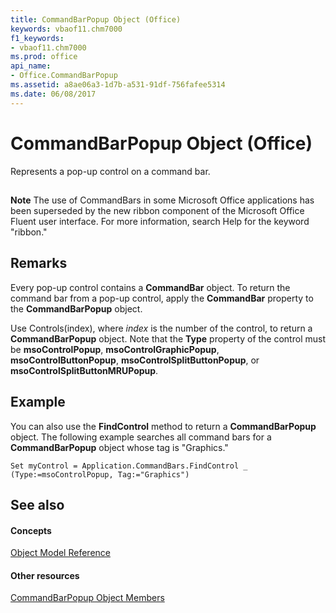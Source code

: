 ```yaml
---
title: CommandBarPopup Object (Office)
keywords: vbaof11.chm7000
f1_keywords:
- vbaof11.chm7000
ms.prod: office
api_name:
- Office.CommandBarPopup
ms.assetid: a8ae06a3-1d7b-a531-91df-756fafee5314
ms.date: 06/08/2017
---
```



# CommandBarPopup Object (Office)

Represents a pop-up control on a command bar.


## 


 **Note**  The use of CommandBars in some Microsoft Office applications has been superseded by the new ribbon component of the Microsoft Office Fluent user interface. For more information, search Help for the keyword "ribbon."


## Remarks

Every pop-up control contains a **CommandBar** object. To return the command bar from a pop-up control, apply the **CommandBar** property to the **CommandBarPopup** object.

 Use Controls(index), where _index_ is the number of the control, to return a **CommandBarPopup** object. Note that the **Type** property of the control must be **msoControlPopup**, **msoControlGraphicPopup**, **msoControlButtonPopup**, **msoControlSplitButtonPopup**, or **msoControlSplitButtonMRUPopup**.


## Example

You can also use the **FindControl** method to return a **CommandBarPopup** object. The following example searches all command bars for a **CommandBarPopup** object whose tag is "Graphics."


```
Set myControl = Application.CommandBars.FindControl _ 
(Type:=msoControlPopup, Tag:="Graphics")
```


## See also


#### Concepts


[Object Model Reference](reference-object-library-reference-for-office.md)
#### Other resources


[CommandBarPopup Object Members](commandbarpopup-members-office.md)

